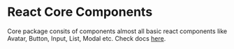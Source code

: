 # React Core Components

Core package consits of components almost all basic react components like Avatar, Button, Input, List, Modal etc. Check docs [here](https://medly.github.io/medly-components).
